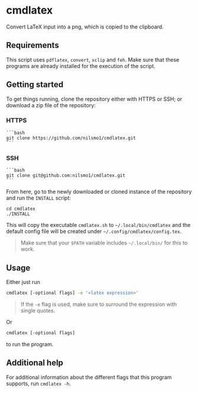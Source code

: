 # cmdlatex
Convert LaTeX input into a png, which is copied to the clipboard.

## Requirements
This script uses `pdflatex`, `convert`, `xclip` and `feh`. Make sure that these programs are already installed for the execution of the script.

## Getting started
To get things running, clone the repository either with HTTPS or SSH; or download a zip file of the repository:
### HTTPS
    ```bash
    git clone https://github.com/nilsmo1/cmdlatex.git
    ```
### SSH
    ```bash
    git clone git@github.com:nilsmo1/cmdlatex.git
    ```
From here, go to the newly downloaded or cloned instance of the repository and run the `INSTALL` script:
```
cd cmdlatex
./INSTALL
```
This will copy the executable `cmdlatex.sh` to `~/.local/bin/cmdlatex` and the default config file will be created under `~/.config/cmdlatex/config.tex`.
> Make sure that your `$PATH` variable includes `~/.local/bin/` for this to work.

## Usage
Either just run
```bash
cmdlatex [-optional flags] -e '<latex expression>'
```
> If the `-e` flag is used, make sure to surround the expression with single quotes.

Or
```bash
cmdlatex [-optional flags]
```
to run the program.

## Additional help
For additional information about the different flags that this program supports, run `cmdlatex -h`.
